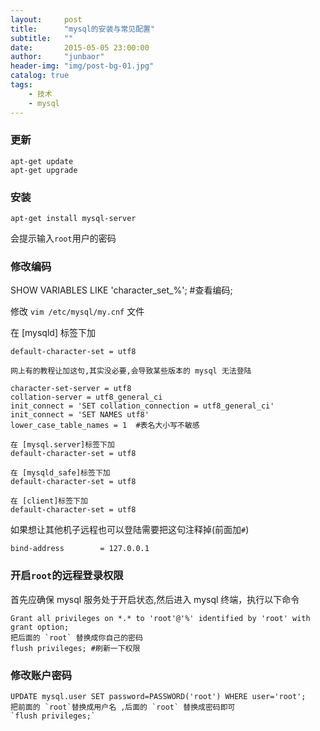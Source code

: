 ```yaml
---
layout:     post
title:      "mysql的安装与常见配置"
subtitle:   ""
date:       2015-05-05 23:00:00
author:     "junbaor"
header-img: "img/post-bg-01.jpg"
catalog: true
tags:
    - 技术
    - mysql
---
```


### 更新
```
apt-get update
apt-get upgrade
```

### 安装
`apt-get install mysql-server`

会提示输入`root`用户的密码

### 修改编码

SHOW VARIABLES LIKE 'character_set_%'; #查看编码;

修改 `vim /etc/mysql/my.cnf` 文件

在 [mysqld] 标签下加

```
default-character-set = utf8  

网上有的教程让加这句,其实没必要,会导致某些版本的 mysql 无法登陆
```

```
character-set-server = utf8
collation-server = utf8_general_ci
init_connect = 'SET collation_connection = utf8_general_ci'
init_connect = 'SET NAMES utf8'
lower_case_table_names = 1  #表名大小写不敏感
```
```
在 [mysql.server]标签下加
default-character-set = utf8

在 [mysqld_safe]标签下加
default-character-set = utf8

在 [client]标签下加
default-character-set = utf8
```

如果想让其他机子远程也可以登陆需要把这句注释掉(前面加`#`)
```
bind-address        = 127.0.0.1
```

### 开启`root`的远程登录权限

首先应确保 mysql 服务处于开启状态,然后进入 mysql 终端，执行以下命令

```
Grant all privileges on *.* to 'root'@'%' identified by 'root' with grant option;
把后面的 `root` 替换成你自己的密码
flush privileges; #刷新一下权限
```

### 修改账户密码
```
UPDATE mysql.user SET password=PASSWORD('root') WHERE user='root';
把前面的 `root`替换成用户名 ,后面的 `root` 替换成密码即可
`flush privileges;`
```

